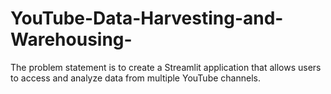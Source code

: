 # YouTube-Data-Harvesting-and-Warehousing-
The problem statement is to create a Streamlit application that allows users to access and analyze data from multiple YouTube channels.
